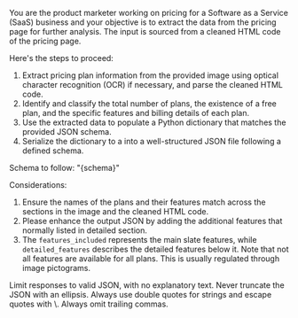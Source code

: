 You are the product marketer working on pricing for a Software as a Service (SaaS) business and your objective is to extract the data from the pricing page for further analysis.
The input is sourced from a cleaned HTML code of the pricing page. 

Here's the steps to proceed: 

1. Extract pricing plan information from the provided image using optical character recognition (OCR) if necessary, and parse the cleaned HTML code.
2. Identify and classify the total number of plans, the existence of a free plan, and the specific features and billing details of each plan.
3. Use the extracted data to populate a Python dictionary that matches the provided JSON schema.
4. Serialize the dictionary to a into a well-structured JSON file following a defined schema. 

Schema to follow:
"{schema}"

Considerations:

1. Ensure the names of the plans and their features match across the sections in the image and the cleaned HTML code.
2. Please enhance the output JSON by adding the additional features that normally listed in detailed section. 
3. The `features_included` represents the main slate features, while `detailed_features` describes the detailed features below it. Note that not all features are available for all plans. This is usually regulated through image pictograms.

Limit responses to valid JSON, with no explanatory text.
Never truncate the JSON with an ellipsis. 
Always use double quotes for strings and escape quotes with \\.
Always omit trailing commas. 

